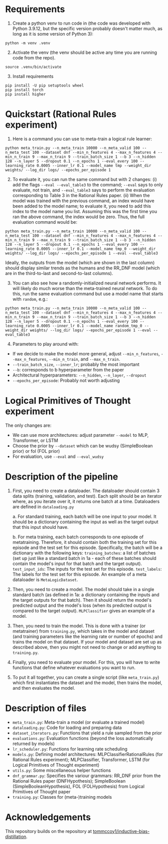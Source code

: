 

# Requirements

1. Create a python venv to run code in (the code was developed with Python 3.9.12, but the specific version probably doesn't matter much, as long as it is some version of Python 3):
```
python -m venv .venv
```

2. Activate the venv (the venv should be active any time you are running code from the repo).
```
source .venv/bin/activate
```

3. Install requirements
```
pip install -U pip setuptools wheel
pip install torch
pip install higher
```


# Quickstart (Rational Rules experiment)
1. Here is a command you can use to meta-train a logical rule learner:
```
python meta_train.py --n_meta_train 10000 --n_meta_valid 100 --n_meta_test 100 --dataset dnf --min_n_features 4 --max_n_features 4 --min_n_train 9 --max_n_train 9 --train_batch_size 1 --b 3 --n_hidden 128 --n_layer 5 --dropout 0.1 --n_epochs 1 --eval_every 100 --learning_rate 0.0005 --inner_lr 0.1 --model_name tmp --weight_dir weights/ --log_dir logs/ --epochs_per_episode 1
```

2. To evaluate it, you can run the same command but with 2 changes: (i) add the flags `--eval --eval_table3` to the command; `--eval` says to only evaluate, not train, and `--eval_table3` says to perform the evaluation corresponding to Table 3 in the Rational Rules paper. (ii) When the model was trained with the previous command, an index would have been added to the model name; to evaluate it, you need to add this index to the model name you list. Assuming this was the first time you ran the above command, the index would be zero. Thus, the full evaluation command would be:
```
python meta_train.py --n_meta_train 10000 --n_meta_valid 100 --n_meta_test 100 --dataset dnf --min_n_features 4 --max_n_features 4 --min_n_train 9 --max_n_train 9 --train_batch_size 1 --b 3 --n_hidden 128 --n_layer 5 --dropout 0.1 --n_epochs 1 --eval_every 100 --learning_rate 0.0005 --inner_lr 0.1 --model_name tmp_0 --weight_dir weights/ --log_dir logs/ --epochs_per_episode 1 --eval --eval_table3
```
Ideally, the outputs from the model (which are shown in the last column) should display similar trends as the humans and the RR_DNF model (which are in the third-to-last and second-to-last columns).

3. You can also see how a randomly-initialized neural network performs. It will likely do much worse than the meta-trained neural network. To do this, run the same evaluation command but use a model name that starts with `random`, e.g.:
```
python meta_train.py --n_meta_train 10000 --n_meta_valid 100 --n_meta_test 100 --dataset dnf --min_n_features 4 --max_n_features 4 --min_n_train 9 --max_n_train 9 --train_batch_size 1 --b 3 --n_hidden 128 --n_layer 5 --dropout 0.1 --n_epochs 1 --eval_every 100 --learning_rate 0.0005 --inner_lr 0.1 --model_name random_tmp_0 --weight_dir weights/ --log_dir logs/ --epochs_per_episode 1 --eval --eval_table3

```

4. Parameters to play around with:
- If we decide to make the model more general, adjust `--min_n_features`, `--max_n_features`, `--min_n_train`, and `--max_n_train`.
- `--train_batch_size`, `--inner_lr`; probably the most important
- `--b`: corresponds to b hyperparameter from the paper
- Architectural hyperparameters: `--n_hidden`, `--n_layer`, `--dropout`
- `--epochs_per_episode`: Probably not worth adjusting

# Logical Primitives of Thought experiment

The only changes are:
- We can use more architectures: adjust parameter `--model` to MLP, Transformer, or LSTM
- Choose the prior by `--dataset` which can be wudsy (SimpleBoolean prior) or fol (FOL prior)
- For evaluation, use `--eval` and `--eval_wudsy`

# Description of the pipeline

1. First, you need to create a dataloader. The dataloader should contain 3 data splits (training, validation, and test). Each split should be an iterator where, as you iterate over it, it returns one batch at a time. Dataloaders are defined in `dataloading.py`

    a. For standard training, each batch will be one input to your model. It should be a dictionary containing the input as well as the target output that this input should have. 

    b. For meta training, each batch corresponds to one episode of metatraining. Therefore, it should contain both the training set for this episode and the test set for this episode. Specifically, the batch will be a dictionary with the following keys: `training_batches`: a list of batches (set up just like a standard batch in 1a - each of these batches should contain the model's input for that batch and the target output). `test_input_ids`: The inputs for the test set for this episode. `test_labels`: The labels for the test set for this episode. An example of a meta dataloader is `MetaLogicDataset`.

2. Then, you need to create a model. The model should take in a single standard batch (as defined in 1a: a dictionary containing the inputs and the target outputs for that batch). Then it should return the model's predicted output and the model's loss (when its predicted output is compared to the target output). `MLPClassifier` gives an example of a model. 

3. Then, you need to train the model. This is done with a trainer (or metatrainer) from `training.py`, which takes in the model and dataset (and training parameters like the learning rate or number of epochs) and trains the model on that dataset. If your model and dataset are set up as described above, then you might not need to change or add anything to `training.py`.

4. Finally, you need to evaluate your model. For this, you will have to write functions that define whatever evaluations you want to run.

5. To put it all together, you can create a single script (like `meta_train.py`) which first instantiates the dataset and the model, then trains the model, and then evaluates the model.

# Description of files

- `meta_train.py`: Meta-train a model (or evaluate a trained model)
- `dataloading.py`: Code for loading and preparing data
- `dataset_iterators.py`: Functions that yield a rule sampled from the prior
- `evaluations.py`: Evaluation functions (beyond the loss automatically returned by models)
- `lr_scheduler.py`: Functions for learning rate scheduling
- `models.py`: Defining model architectures: MLPClassifierRationalRules (for Rational Rules experiment); MLPClassifier, Transformer, LSTM (for Logical Primitives of Thought experiment)
- `utils.py`: Some miscellaneous helper functions
- `dnf_grammar.py`: Specifies the variour grammars: RR_DNF prior from the Rational Rules paper (DNFHypothesis); SimpleBoolean (SimpleBooleanHypothesis), FOL (FOLHypothesis) from Logical Primitives of Thought paper
- `training.py`: Classes for (meta-)training models

# Acknowledgements
This repository builds on the repository at [tommccoy1/inductive-bias-distillation](https://github.com/tommccoy1/inductive-bias-distillation).


